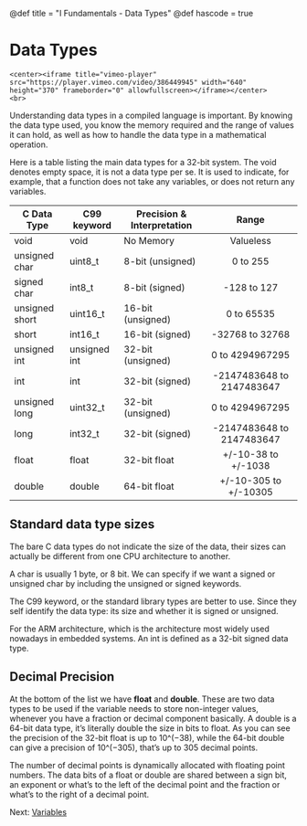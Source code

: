 @def title = "I Fundamentals - Data Types"
@def hascode = true

# Data Types
~~~
<center><iframe title="vimeo-player" src="https://player.vimeo.com/video/386449945" width="640" height="370" frameborder="0" allowfullscreen></iframe></center>
<br>
~~~

Understanding data types in a compiled language is important. By knowing the data type used, you know the memory required and the range of values it can hold, as well as how to handle the data type in a mathematical operation. 

Here is a table listing the main data types for a 32-bit system. The void denotes empty space, it is not a data type per se. It is used to indicate, for example, that a function does not take any variables, or does not return any variables. 

| C Data Type    | C99 keyword  | Precision & Interpretation |           Range           |
|----------------|--------------|----------------------------|:-------------------------:|
| void           | void         | No Memory                  |         Valueless         |
| unsigned char  | uint8_t      | 8-bit (unsigned)           |          0 to 255         |
| signed char    | int8_t       | 8-bit (signed)             |        -128 to 127        |
| unsigned short | uint16_t     | 16-bit (unsigned)          |         0 to 65535        |
| short          | int16_t      | 16-bit (signed)            |      -32768 to 32768      |
| unsigned int   | unsigned int | 32-bit (unsigned)          |      0 to 4294967295      |
| int            | int          | 32-bit (signed)            | -2147483648 to 2147483647 |
| unsigned long  | uint32_t     | 32-bit (unsigned)          |      0 to 4294967295      |
| long           | int32_t      | 32-bit (signed)            | -2147483648 to 2147483647 |
| float          | float        | 32-bit float               |    +/-10-38 to +/-1038    |
| double         | double       | 64-bit float               |   +/-10-305 to +/-10305   |

## Standard data type sizes
The bare C data types do not indicate the size of the data, their sizes can actually be different from one CPU architecture to another. 

A char is usually 1 byte, or 8 bit. We can specify if we want a signed or unsigned char by including the unsigned or signed keywords. 

The C99 keyword, or the standard library types are better to use. Since they self identify the data type: its size and whether it is signed or unsigned. 

For the ARM architecture, which is the architecture most widely used nowadays in embedded systems. An int is defined as a 32-bit signed data type. 

## Decimal Precision
At the bottom of the list we have **float** and **double**. These are two data types to be used if the variable needs to store non-integer values, whenever you have a fraction or decimal component basically. A double is a 64-bit data type, it’s literally double the size in bits to float. As you can see the precision of the 32-bit float is up to 10^(−38), while the 64-bit double can give a precision of 10^(−305), that’s up to 305 decimal points. 

The number of decimal points is dynamically allocated with floating point numbers. The data bits of a float or double are shared between a sign bit, an exponent or what’s to the left of the decimal point and the fraction or what’s to the right of a decimal point.

<!-- TODO: Add illustration for float -->
Next: [Variables](../lesson4/)


